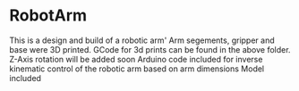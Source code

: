 # RobotArm
This is a design and build of a robotic arm'
Arm segements, gripper and base were 3D printed.
GCode for 3d prints can be found in the above folder.
Z-Axis rotation will be added soon
Arduino code included for inverse kinematic control of the robotic arm based on arm dimensions
Model included
